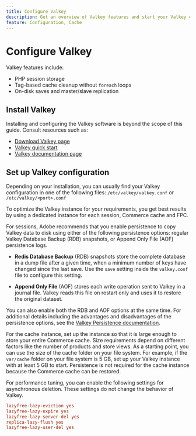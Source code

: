 ```yaml
---
title: Configure Valkey
description: Get an overview of Valkey features and start your Valkey configuration.
feature: Configuration, Cache
---
```

# Configure Valkey

Valkey features include:

- PHP session storage
- Tag-based cache cleanup without `foreach` loops
- On-disk saves and master/slave replication

## Install Valkey

Installing and configuring the Valkey software is beyond the scope of this guide. Consult resources such as:

- [Download Valkey page](https://valkey.io/download/)
- [Valkey quick start](https://valkey.io/topics/quickstart/)
- [Valkey documentation page](https://valkey.io/docs)

## Set up Valkey configuration

Depending on your installation, you can usually find your Valkey configuration in one of the following files: `/etc/valkey/valkey.conf` or `/etc/valkey/<port>.conf`

To optimize the Valkey instance for your requirements, you get best results by using a dedicated instance for each session, Commerce cache and FPC.

For sessions, Adobe recommends that you enable persistence to copy Valkey data to disk using either of the following persistence options: regular Valkey Database Backup (RDB) snapshots, or Append Only File (AOF) persistence logs.

- **Redis Database Backup** (RDB) snapshots store the complete database in a dump file after a given time, when a minimum number of keys have changed since the last save. Use the `save` setting inside the `valkey.conf` file to configure this setting.

- **Append Only File** (AOF) stores each write operation sent to Valkey in a journal file. Valkey reads this file on restart only and uses it to restore the original dataset.

You can also enable both the RDB and AOF options at the same time. For additional details including the advantages and disadvantages of the persistence options, see the [Valkey Persistence documentation](https://valkey.io/topics/persistence/).

For the cache instance, set up the instance so that it is large enough to store your entire Commerce cache. Size requirements depend on different factors like the number of products and store views. As a starting point, you can use the size of the cache folder on your file system. For example, if the `var/cache` folder on your file system is 5 GB, set up your Valkey instance with at least 5 GB to start. Persistence is not required for the cache instance because the Commerce cache can be restored.

For performance tuning, you can enable the following settings for asynchronous deletion. These settings do not change the behavior of Valkey.

```ini
lazyfree-lazy-eviction yes
lazyfree-lazy-expire yes
lazyfree-lazy-server-del yes
replica-lazy-flush yes
lazyfree-lazy-user-del yes
```
